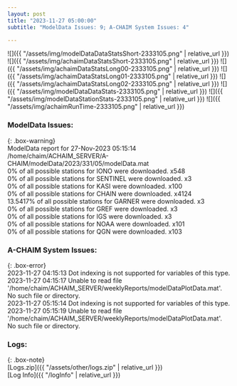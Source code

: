 ```yaml
---
layout: post
title: "2023-11-27 05:00:00"
subtitle: "ModelData Issues: 9; A-CHAIM System Issues: 4"

---
```


![]({{ "/assets/img/modelDataDataStatsShort-2333105.png" | relative_url }})
![]({{ "/assets/img/achaimDataStatsShort-2333105.png" | relative_url }})
![]({{ "/assets/img/achaimDataStatsLong00-2333105.png" | relative_url }})
![]({{ "/assets/img/achaimDataStatsLong01-2333105.png" | relative_url }})
![]({{ "/assets/img/achaimDataStatsLong02-2333105.png" | relative_url }})
![]({{ "/assets/img/modelDataDataStats-2333105.png" | relative_url }})
![]({{ "/assets/img/modelDataStationStats-2333105.png" | relative_url }})
![]({{ "/assets/img/achaimRunTime-2333105.png" | relative_url }})


### ModelData Issues:  
  
{: .box-warning}  
 ModelData report for 27-Nov-2023 05:15:14   
 /home/chaim/ACHAIM_SERVER/A-CHAIM/modelData/2023/331/05/modelData.mat   
 0% of all possible stations for IONO were downloaded. x548   
 0% of all possible stations for SENTINEL were downloaded. x3   
 0% of all possible stations for KASI were downloaded. x100   
 0% of all possible stations for CHAIN were downloaded. x4124   
 13.5417% of all possible stations for GARNER were downloaded. x3   
 0% of all possible stations for GREF were downloaded. x3   
 0% of all possible stations for IGS were downloaded. x3   
 0% of all possible stations for NOAA were downloaded. x101   
 0% of all possible stations for QGN were downloaded. x103   
  
### A-CHAIM System Issues:  
  
{: .box-error}  
2023-11-27 04:15:13 Dot indexing is not supported for variables of this type.  
2023-11-27 04:15:17 Unable to read file '/home/chaim/ACHAIM_SERVER/weeklyReports/modelDataPlotData.mat'. No such file or directory.  
2023-11-27 05:15:14 Dot indexing is not supported for variables of this type.  
2023-11-27 05:15:19 Unable to read file '/home/chaim/ACHAIM_SERVER/weeklyReports/modelDataPlotData.mat'. No such file or directory.  

### Logs:  
  
{: .box-note}  
[Logs.zip]({{ "/assets/other/logs.zip" | relative_url }})  
[Log Info]({{ "/logInfo" | relative_url }})  
